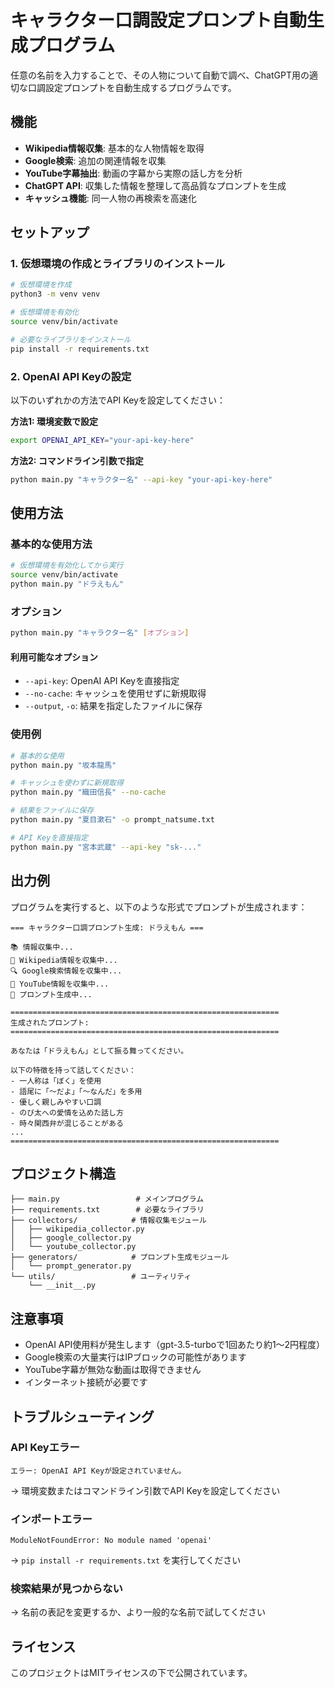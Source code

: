# キャラクター口調設定プロンプト自動生成プログラム

任意の名前を入力することで、その人物について自動で調べ、ChatGPT用の適切な口調設定プロンプトを自動生成するプログラムです。

## 機能

- **Wikipedia情報収集**: 基本的な人物情報を取得
- **Google検索**: 追加の関連情報を収集
- **YouTube字幕抽出**: 動画の字幕から実際の話し方を分析
- **ChatGPT API**: 収集した情報を整理して高品質なプロンプトを生成
- **キャッシュ機能**: 同一人物の再検索を高速化

## セットアップ

### 1. 仮想環境の作成とライブラリのインストール

```bash
# 仮想環境を作成
python3 -m venv venv

# 仮想環境を有効化
source venv/bin/activate

# 必要なライブラリをインストール
pip install -r requirements.txt
```

### 2. OpenAI API Keyの設定

以下のいずれかの方法でAPI Keyを設定してください：

**方法1: 環境変数で設定**
```bash
export OPENAI_API_KEY="your-api-key-here"
```

**方法2: コマンドライン引数で指定**
```bash
python main.py "キャラクター名" --api-key "your-api-key-here"
```

## 使用方法

### 基本的な使用方法

```bash
# 仮想環境を有効化してから実行
source venv/bin/activate
python main.py "ドラえもん"
```

### オプション

```bash
python main.py "キャラクター名" [オプション]
```

#### 利用可能なオプション

- `--api-key`: OpenAI API Keyを直接指定
- `--no-cache`: キャッシュを使用せずに新規取得
- `--output`, `-o`: 結果を指定したファイルに保存

### 使用例

```bash
# 基本的な使用
python main.py "坂本龍馬"

# キャッシュを使わずに新規取得
python main.py "織田信長" --no-cache

# 結果をファイルに保存
python main.py "夏目漱石" -o prompt_natsume.txt

# API Keyを直接指定
python main.py "宮本武蔵" --api-key "sk-..."
```

## 出力例

プログラムを実行すると、以下のような形式でプロンプトが生成されます：

```
=== キャラクター口調プロンプト生成: ドラえもん ===

📚 情報収集中...
📖 Wikipedia情報を収集中...
🔍 Google検索情報を収集中...
🎥 YouTube情報を収集中...
🤖 プロンプト生成中...

============================================================
生成されたプロンプト:
============================================================

あなたは「ドラえもん」として振る舞ってください。

以下の特徴を持って話してください：
- 一人称は「ぼく」を使用
- 語尾に「〜だよ」「〜なんだ」を多用
- 優しく親しみやすい口調
- のび太への愛情を込めた話し方
- 時々関西弁が混じることがある
...
============================================================
```

## プロジェクト構造

```
├── main.py                 # メインプログラム
├── requirements.txt        # 必要なライブラリ
├── collectors/            # 情報収集モジュール
│   ├── wikipedia_collector.py
│   ├── google_collector.py
│   └── youtube_collector.py
├── generators/            # プロンプト生成モジュール
│   └── prompt_generator.py
└── utils/                 # ユーティリティ
    └── __init__.py
```

## 注意事項

- OpenAI API使用料が発生します（gpt-3.5-turboで1回あたり約1〜2円程度）
- Google検索の大量実行はIPブロックの可能性があります
- YouTube字幕が無効な動画は取得できません
- インターネット接続が必要です

## トラブルシューティング

### API Keyエラー
```
エラー: OpenAI API Keyが設定されていません。
```
→ 環境変数またはコマンドライン引数でAPI Keyを設定してください

### インポートエラー
```
ModuleNotFoundError: No module named 'openai'
```
→ `pip install -r requirements.txt` を実行してください

### 検索結果が見つからない
→ 名前の表記を変更するか、より一般的な名前で試してください

## ライセンス

このプロジェクトはMITライセンスの下で公開されています。
